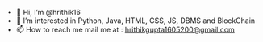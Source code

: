 - 👋 Hi, I’m @hrithik16
- 👀 I’m interested in Python, Java, HTML, CSS, JS, DBMS and BlockChain 
- 📫 How to reach me mail me at : hrithikgupta1605200@gmail.com

<!---
hrithik16/hrithik16 is a ✨ special ✨ repository because its `README.md` (this file) appears on your GitHub profile.
You can click the Preview link to take a look at your changes.
--->
